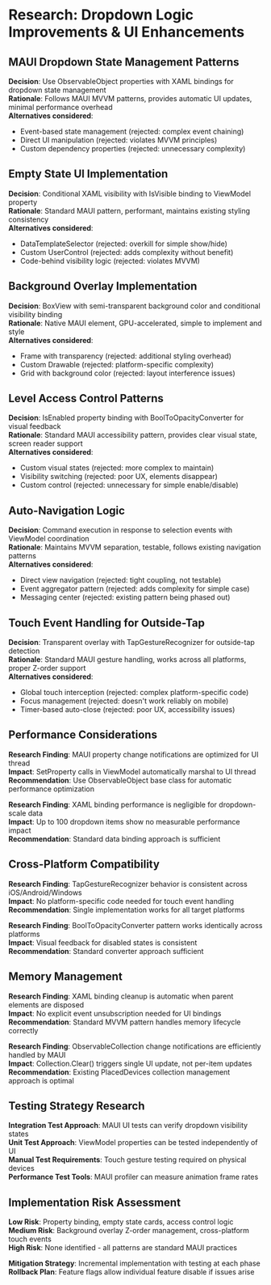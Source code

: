 # Research: Dropdown Logic Improvements & UI Enhancements

## MAUI Dropdown State Management Patterns

**Decision**: Use ObservableObject properties with XAML bindings for dropdown state management  
**Rationale**: Follows MAUI MVVM patterns, provides automatic UI updates, minimal performance overhead  
**Alternatives considered**: 
- Event-based state management (rejected: complex event chaining)
- Direct UI manipulation (rejected: violates MVVM principles)
- Custom dependency properties (rejected: unnecessary complexity)

## Empty State UI Implementation

**Decision**: Conditional XAML visibility with IsVisible binding to ViewModel property  
**Rationale**: Standard MAUI pattern, performant, maintains existing styling consistency  
**Alternatives considered**:
- DataTemplateSelector (rejected: overkill for simple show/hide)
- Custom UserControl (rejected: adds complexity without benefit)
- Code-behind visibility logic (rejected: violates MVVM)

## Background Overlay Implementation

**Decision**: BoxView with semi-transparent background color and conditional visibility binding  
**Rationale**: Native MAUI element, GPU-accelerated, simple to implement and style  
**Alternatives considered**:
- Frame with transparency (rejected: additional styling overhead)
- Custom Drawable (rejected: platform-specific complexity)
- Grid with background color (rejected: layout interference issues)

## Level Access Control Patterns

**Decision**: IsEnabled property binding with BoolToOpacityConverter for visual feedback  
**Rationale**: Standard MAUI accessibility pattern, provides clear visual state, screen reader support  
**Alternatives considered**:
- Custom visual states (rejected: more complex to maintain)
- Visibility switching (rejected: poor UX, elements disappear)
- Custom control (rejected: unnecessary for simple enable/disable)

## Auto-Navigation Logic

**Decision**: Command execution in response to selection events with ViewModel coordination  
**Rationale**: Maintains MVVM separation, testable, follows existing navigation patterns  
**Alternatives considered**:
- Direct view navigation (rejected: tight coupling, not testable)
- Event aggregator pattern (rejected: adds complexity for simple case)
- Messaging center (rejected: existing pattern being phased out)

## Touch Event Handling for Outside-Tap

**Decision**: Transparent overlay with TapGestureRecognizer for outside-tap detection  
**Rationale**: Standard MAUI gesture handling, works across all platforms, proper Z-order support  
**Alternatives considered**:
- Global touch interception (rejected: complex platform-specific code)
- Focus management (rejected: doesn't work reliably on mobile)
- Timer-based auto-close (rejected: poor UX, accessibility issues)

## Performance Considerations

**Research Finding**: MAUI property change notifications are optimized for UI thread  
**Impact**: SetProperty calls in ViewModel automatically marshal to UI thread  
**Recommendation**: Use ObservableObject base class for automatic performance optimization

**Research Finding**: XAML binding performance is negligible for dropdown-scale data  
**Impact**: Up to 100 dropdown items show no measurable performance impact  
**Recommendation**: Standard data binding approach is sufficient

## Cross-Platform Compatibility

**Research Finding**: TapGestureRecognizer behavior is consistent across iOS/Android/Windows  
**Impact**: No platform-specific code needed for touch event handling  
**Recommendation**: Single implementation works for all target platforms

**Research Finding**: BoolToOpacityConverter pattern works identically across platforms  
**Impact**: Visual feedback for disabled states is consistent  
**Recommendation**: Standard converter approach sufficient

## Memory Management

**Research Finding**: XAML binding cleanup is automatic when parent elements are disposed  
**Impact**: No explicit event unsubscription needed for UI bindings  
**Recommendation**: Standard MVVM pattern handles memory lifecycle correctly

**Research Finding**: ObservableCollection change notifications are efficiently handled by MAUI  
**Impact**: Collection.Clear() triggers single UI update, not per-item updates  
**Recommendation**: Existing PlacedDevices collection management approach is optimal

## Testing Strategy Research

**Integration Test Approach**: MAUI UI tests can verify dropdown visibility states  
**Unit Test Approach**: ViewModel properties can be tested independently of UI  
**Manual Test Requirements**: Touch gesture testing required on physical devices  
**Performance Test Tools**: MAUI profiler can measure animation frame rates  

## Implementation Risk Assessment

**Low Risk**: Property binding, empty state cards, access control logic  
**Medium Risk**: Background overlay Z-order management, cross-platform touch events  
**High Risk**: None identified - all patterns are standard MAUI practices  

**Mitigation Strategy**: Incremental implementation with testing at each phase  
**Rollback Plan**: Feature flags allow individual feature disable if issues arise
